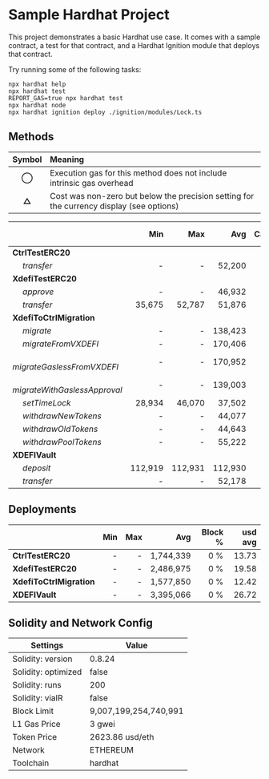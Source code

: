 # Sample Hardhat Project

This project demonstrates a basic Hardhat use case. It comes with a sample contract, a test for that contract, and a Hardhat Ignition module that deploys that contract.

Try running some of the following tasks:

```shell
npx hardhat help
npx hardhat test
REPORT_GAS=true npx hardhat test
npx hardhat node
npx hardhat ignition deploy ./ignition/modules/Lock.ts
```


## Methods
| **Symbol** | **Meaning**                                                                              |
| :--------: | :--------------------------------------------------------------------------------------- |
|    **◯**   | Execution gas for this method does not include intrinsic gas overhead                    |
|    **△**   | Cost was non-zero but below the precision setting for the currency display (see options) |

|                                     |     Min |     Max |     Avg | Calls | usd avg |
| :---------------------------------- | ------: | ------: | ------: | ----: | ------: |
| **CtrlTestERC20**                   |         |         |         |       |         |
|        *transfer*                   |       - |       - |  52,200 |    24 |    0.41 |
| **XdefiTestERC20**                  |         |         |         |       |         |
|        *approve*                    |       - |       - |  46,932 |     6 |    0.37 |
|        *transfer*                   |  35,675 |  52,787 |  51,876 |    19 |    0.41 |
| **XdefiToCtrlMigration**            |         |         |         |       |         |
|        *migrate*                    |       - |       - | 138,423 |     5 |    1.09 |
|        *migrateFromVXDEFI*          |       - |       - | 170,406 |     5 |    1.34 |
|        *migrateGaslessFromVXDEFI*   |       - |       - | 170,952 |     5 |    1.35 |
|        *migrateWithGaslessApproval* |       - |       - | 139,003 |     5 |    1.09 |
|        *setTimeLock*                |  28,934 |  46,070 |  37,502 |     2 |    0.30 |
|        *withdrawNewTokens*          |       - |       - |  44,077 |     1 |    0.35 |
|        *withdrawOldTokens*          |       - |       - |  44,643 |     1 |    0.35 |
|        *withdrawPoolTokens*         |       - |       - |  55,222 |     1 |    0.43 |
| **XDEFIVault**                      |         |         |         |       |         |
|        *deposit*                    | 112,919 | 112,931 | 112,930 |    12 |    0.89 |
|        *transfer*                   |       - |       - |  52,178 |     2 |    0.41 |

## Deployments
|                          | Min | Max  |       Avg | Block % | usd avg |
| :----------------------- | --: | ---: | --------: | ------: | ------: |
| **CtrlTestERC20**        |   - |    - | 1,744,339 |     0 % |   13.73 |
| **XdefiTestERC20**       |   - |    - | 2,486,975 |     0 % |   19.58 |
| **XdefiToCtrlMigration** |   - |    - | 1,577,850 |     0 % |   12.42 |
| **XDEFIVault**           |   - |    - | 3,395,066 |     0 % |   26.72 |

## Solidity and Network Config
| **Settings**        | **Value**             |
| ------------------- | --------------------- |
| Solidity: version   | 0.8.24                |
| Solidity: optimized | false                 |
| Solidity: runs      | 200                   |
| Solidity: viaIR     | false                 |
| Block Limit         | 9,007,199,254,740,991 |
| L1 Gas Price        | 3 gwei                |
| Token Price         | 2623.86 usd/eth       |
| Network             | ETHEREUM              |
| Toolchain           | hardhat               |



